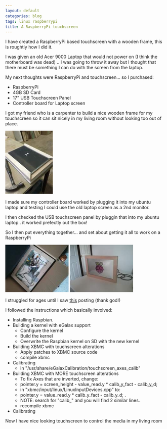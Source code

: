 ```yaml
---
layout: default
categories: blog
tags: linux raspberrypi 
title: A RaspberryPi touchscreen 
---
```


I have created a RaspberryPi based touchscreen with a wooden frame, this is roughtly how I did it.

I was given an old Acer 9000 Laptop that would not power on (I think the motherboard was dead) .. I was going to throw
it away but I thought that there must be something I can do with the screen from the laptop.

My next thoughts were RaspberryPi and touchscreen... so I purchased:
* RaspberryPi
* 4GB SD Card
* 17" USB Touchscreen Panel
* Controller board for Laptop screen

I got my friend who is a carpenter to build a nice wooden frame for my touchscreen so it can 
sit nicely in my living room without looking too out of place.

![RaspberryPi Frame](/images/pi_wood_work.jpg)

I made sure my controller board worked by plugging it into my ubuntu laptop and testing I could use
the old laptop screen as a 2nd monitor.

I then checked the USB touchscreen panel by pluggin that into my ubuntu laptop.. it worked prefectly
out the box!

So I then put everything together... and set about getting it all to work on a RaspberryPi

![RaspberryPi back](/images/back_of_raspberrypi_touchscreen.jpg)
![RaspberryPi front](/images/front_of_raspberrypi_touchscreen.jpg)

I struggled for ages until I saw 
[this](http://www.engineering-diy.blogspot.ro/2013/02/raspberry-pi-raspbian-xbmc-and-egalax-7.html)
posting (thank god!)

I followed the instructions which basically involved:

* Installing Raspbian.
* Building a kernel with eGalax support
  * Configure the kernel
  * Build the kernel
  * Overwrite the Raspbian kernel on SD with the new kernel
* Building XBMC with touchscreen alterations
  * Apply patches to XBMC source code
  * compile xbmc
* Calibrating
  * in "/usr/share/eGalaxCalibration/touchscreen_axes_calib"
* Building XBMC with MORE touchscreen alterations
  * To fix Axes that are inverted, change:
  *   pointer.y = screen_height - value_read.y * calib_y_fact - calib_y_d;
  * in "xbmc/input/linux/LinuxInputDevices.cpp" to:
  *   pointer.y = value_read.y * calib_y_fact - calib_y_d; .
  * NOTE: search for "calib_" and you will find 2 similar lines.
  * recompile xbmc
* Calibrating

Now I have nice looking touchscreen to control the media in my living room


